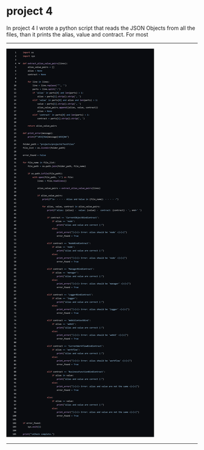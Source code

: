 # project 4

In project 4 I wrote a python script that reads the JSON Objects from all the files, than it prints the alias, value and contract. For most

---

![Filenamechecker](img/variache1.png)


---
